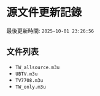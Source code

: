 # 源文件更新記錄

最後更新時間: `2025-10-01 23:26:56`

## 文件列表
- `TW_allsource.m3u`
- `UBTV.m3u`
- `TV7708.m3u`
- `TW_only.m3u`
